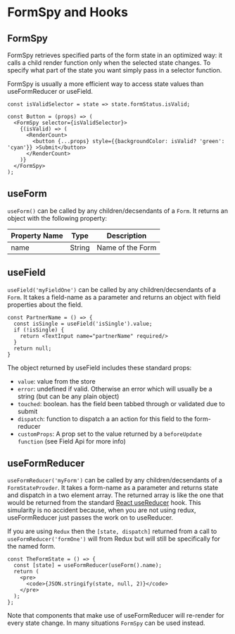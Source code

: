 # FormSpy and Hooks

## FormSpy
FormSpy retrieves specified parts of the form state in an optimized way: it calls a child render function only when the selected state changes. To specify what part of the state you want simply pass in a selector function.

FormSpy is usually a more efficient way to access state values than useFormReducer or useField.

```
const isValidSelector = state => state.formStatus.isValid;

const Button = (props) => (
  <FormSpy selector={isValidSelector}>
    {(isValid) => (
      <RenderCount>
        <button {...props} style={{backgroundColor: isValid? 'green': 'cyan'}} >Submit</button>
      </RenderCount>
    )}
  </FormSpy>
);
```

## useForm
`useForm()` can be called by any children/decsendants of a `Form`. It returns an object with the following property: 

| Property Name   | Type     | Description                                                              |
|-----------------|----------|--------------------------------------------------------------------------|
| name            | String   | Name of the Form                                                        |


## useField
`useField('myFieldOne')` can be called by any children/decsendants of a `Form`. It takes a field-name as a parameter and returns an object with field properties about the field.
```
const PartnerName = () => {
  const isSingle = useField('isSingle').value;
  if (!isSingle) {
    return <TextInput name="partnerName" required/>
  }
  return null;
}
```
The  object returned by useField includes these standard props: 
* `value`: value from the store
* `error`: undefined if valid. Otherwise an error which will usually be a string (but can be any plain object)
* `touched`: boolean. has the field been tabbed through or validated due to submit 
* `dispatch`: function to dispatch a an action for this field to the form-reducer
* `customProps`: A prop set to the value returned by a `beforeUpdate function` (see Field Api for more info)


## useFormReducer
`useFormReducer('myForm')` can be called by any children/decsendants of a `FormStateProvder`. It takes a form-name as a parameter and returns state and dispatch in a two element array. The returned array is like the one that would be returned from the standard [React useReducer](https://reactjs.org/docs/hooks-reference.html#usereducer) hook. This simularity is no accident because, when you are not using redux, useFormReducer just passes the work on to useReducer.

If you are using `Redux` then the `[state, dispatch]` returned from a call to `useFormReducer('formOne')` will from Redux but will still be specifically for the named form.
```
const TheFormState = () => {
  const [state] = useFormReducer(useForm().name);
  return (
    <pre>
      <code>{JSON.stringify(state, null, 2)}</code>
    </pre>
  );
};
```
Note that components that make use of useFormReducer will re-render for every state change. In many situations `FormSpy` can be used instead.
